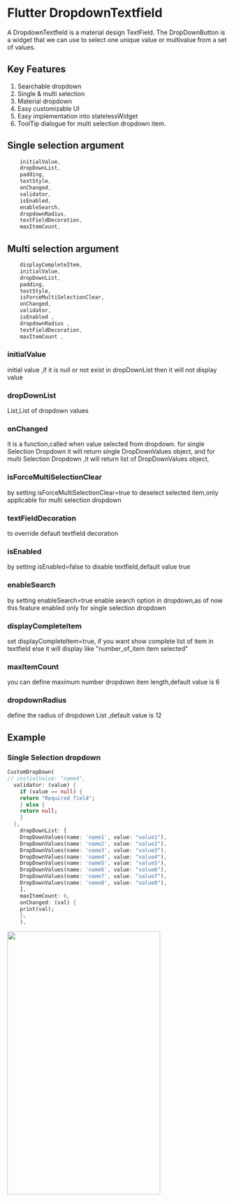# Flutter DropdownTextfield

A DropdownTextfield is a material design TextField. The DropDownButton is a widget that we can use to select one unique value or multivalue from a set of values.

## Key Features

1. Searchable dropdown
2. Single & multi selection
3. Material dropdown
4. Easy customizable UI
5. Easy implementation into statelessWidget
6. ToolTip dialogue for multi selection dropdown item.


## Single selection argument
```dart
    initialValue,
    dropDownList,
    padding,
    textStyle,
    onChanged,
    validator,
    isEnabled,
    enableSearch,
    dropdownRadius,
    textFieldDecoration,
    maxItemCount,
```

## Multi selection argument

```dart
    displayCompleteItem,
    initialValue,
    dropDownList,
    padding,
    textStyle,
    isForceMultiSelectionClear,
    onChanged,
    validator,
    isEnabled ,
    dropdownRadius ,
    textFieldDecoration,
    maxItemCount ,
```



### initialValue
initial value ,if it is null or not exist in dropDownList then it will not display value

### dropDownList
List<DropDownValues>,List of dropdown values

### onChanged
it is a function,called when value selected from dropdown.
for single Selection Dropdown it will return single DropDownValues object,
and for multi Selection Dropdown ,it will return list of DropDownValues object,

### isForceMultiSelectionClear
by setting isForceMultiSelectionClear=true to deselect selected item,only applicable for multi selection dropdown

### textFieldDecoration
to override default textfield decoration

### isEnabled
by setting isEnabled=false to disable textfield,default value true


### enableSearch
by setting enableSearch=true enable search option in dropdown,as of now this feature enabled only for single selection dropdown

### displayCompleteItem
set displayCompleteItem=true, if you want show complete list of item in textfield else it will display like "number_of_item item selected"

### maxItemCount
you can define maximum number dropdown item length,default value is 6

### dropdownRadius
define the radius of dropdown List ,default value is 12




## Example

### Single Selection dropdown
```dart
CustomDropDown(
// initialValue: "name4",
  validator: (value) {
    if (value == null) {
    return "Required field";
    } else {
    return null;
    }
  },
    dropDownList: [
    DropDownValues(name: 'name1', value: "value1"),
    DropDownValues(name: 'name2', value: "value2"),
    DropDownValues(name: 'name3', value: "value3"),
    DropDownValues(name: 'name4', value: "value4"),
    DropDownValues(name: 'name5', value: "value5"),
    DropDownValues(name: 'name6', value: "value6"),
    DropDownValues(name: 'name7', value: "value7"),
    DropDownValues(name: 'name8', value: "value8"),
    ],
    maxItemCount: 6,
    onChanged: (val) {
    print(val);
    },
    ),
```

<a href="url"><img src="https://drive.google.com/uc?export=view&id=1jMFMeMwPDnQnvaemzE6fnx3Gb-vy_NMk" align="left" height="600" width="350" ></a>

